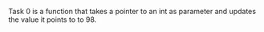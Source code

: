 Task 0 is a function that takes a pointer to an int as parameter and updates the value it points to to 98.


